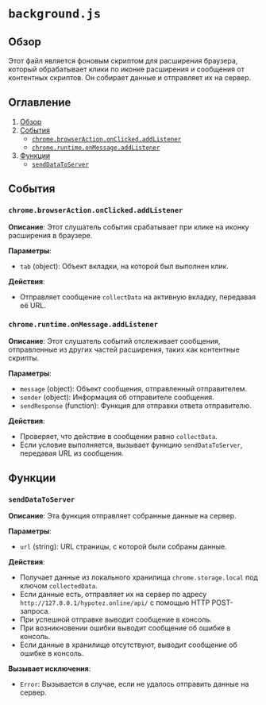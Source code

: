 # `background.js`

## Обзор

Этот файл является фоновым скриптом для расширения браузера, который обрабатывает клики по иконке расширения и сообщения от контентных скриптов. Он собирает данные и отправляет их на сервер.

## Оглавление

1. [Обзор](#обзор)
2. [События](#события)
    - [`chrome.browserAction.onClicked.addListener`](#chromebrowserActiononclickedaddlistener)
    - [`chrome.runtime.onMessage.addListener`](#chromeruntimeonmessageaddlistener)
3. [Функции](#функции)
    - [`sendDataToServer`](#senddatatoserver)

## События

### `chrome.browserAction.onClicked.addListener`

**Описание**:
Этот слушатель события срабатывает при клике на иконку расширения в браузере.

**Параметры**:
- `tab` (object): Объект вкладки, на которой был выполнен клик.

**Действия**:
- Отправляет сообщение `collectData` на активную вкладку, передавая её URL.

### `chrome.runtime.onMessage.addListener`

**Описание**:
Этот слушатель событий отслеживает сообщения, отправленные из других частей расширения, таких как контентные скрипты.

**Параметры**:
- `message` (object): Объект сообщения, отправленный отправителем.
- `sender` (object): Информация об отправителе сообщения.
- `sendResponse` (function): Функция для отправки ответа отправителю.

**Действия**:
- Проверяет, что действие в сообщении равно `collectData`.
- Если условие выполняется, вызывает функцию `sendDataToServer`, передавая URL из сообщения.

## Функции

### `sendDataToServer`

**Описание**:
Эта функция отправляет собранные данные на сервер.

**Параметры**:
- `url` (string): URL страницы, с которой были собраны данные.

**Действия**:
- Получает данные из локального хранилища `chrome.storage.local` под ключом `collectedData`.
- Если данные есть, отправляет их на сервер по адресу `http://127.0.0.1/hypotez.online/api/` с помощью HTTP POST-запроса.
- При успешной отправке выводит сообщение в консоль.
- При возникновении ошибки выводит сообщение об ошибке в консоль.
- Если данные в хранилище отсутствуют, выводит сообщение об ошибке в консоль.

**Вызывает исключения**:
- `Error`: Вызывается в случае, если не удалось отправить данные на сервер.
